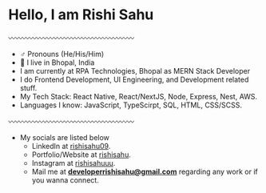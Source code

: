 
**<h1>Hello, I am Rishi Sahu</h1>**

〰️〰️〰️〰️〰️〰️〰️〰️〰️〰️〰️〰️〰️〰️〰️〰️〰️〰️

- ♂️ Pronouns (He/His/Him)
- 📍 I live in Bhopal, India
- I am currently at RPA Technologies, Bhopal as MERN Stack Developer
- I do Frontend Development, UI Engineering, and Development related stuff.
- My Tech Stack: React Native, React/NextJS, Node, Express, Nest, AWS.
- Languages I know: JavaScript, TypeScirpt, SQL, HTML, CSS/SCSS.

〰️〰️〰️〰️〰️〰️〰️〰️〰️〰️〰️〰️〰️〰️〰️〰️〰️〰️

- My socials are listed below
  - LinkedIn at [rishisahu09](https://www.linkedin.com/in/rishisahu09).
  - Portfolio/Website at [rishisahu](https://rishi-dev.vercel.app).
  - Instagram at [rishisahuuu](https://instagram.com/rishisahuuu).
  - Mail me at **developerrishisahu@gmail.com** regarding any work or if you wanna connect.
